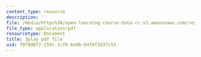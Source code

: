 ```yaml
---
content_type: resource
description: ''
file: /media/https%3A/open-learning-course-data-rc.s3.amazonaws.com/res-6-007-signals-and-systems-spring-2011/f0f9d872219c1cf66e9b64f6f3d37c53_c6jKux_RkqI.pdf
file_type: application/pdf
resourcetype: Document
title: 3play pdf file
uid: f0f9d872-219c-1cf6-6e9b-64f6f3d37c53
---
```

